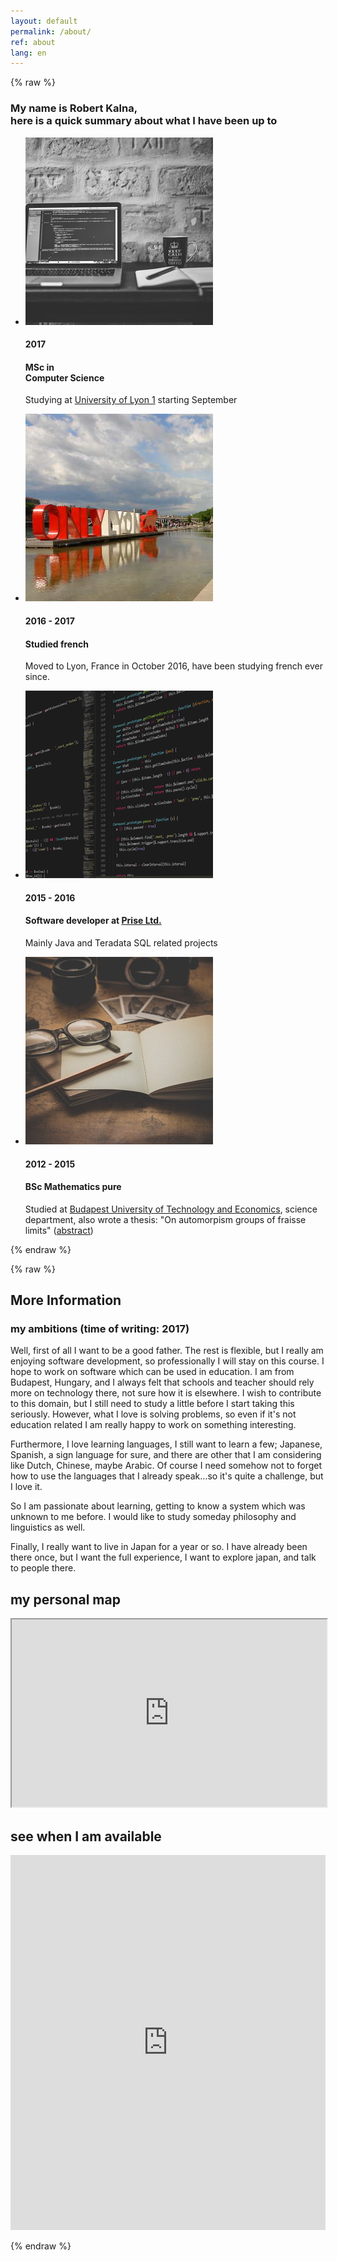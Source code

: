 ```yaml
---
layout: default
permalink: /about/
ref: about
lang: en
---
```


{% raw %}


<div class="col-md-2 left-nav">
</div>
<div class="col-md-8 col-xs-10">
<article class="page">
<div class="row">
<div class="col-lg-12 text-center">
<h3 class="elevated-title section-subheading text-muted">My name is Robert Kalna,<br>here is a quick summary about what I have been up to</h3>
</div>
</div>
<div class="row">
<div class="col-lg-12">
<ul class="timeline">
<li>
<div class="timeline-image">
<img class="img-circle img-responsive" src="../images/about/studying-cs-1.jpeg" alt="">
</div>
<div class="timeline-panel">
<div class="timeline-heading">
<h4>2017 </h4>
<h4 class="subheading">MSc in <br>Computer Science</h4>
</div>
<div class="timeline-body">
<p class="text-muted">Studying at <a href="https://www.univ-lyon1.fr/en/">University of Lyon 1</a> starting September</p>
</div>
</div>
</li>
<li class="timeline-inverted">
<div class="timeline-image">
<img class="img-circle img-responsive" src="../images/about/onlylyon.jpg" alt="">
</div>
<div class="timeline-panel">
<div class="timeline-heading">
<h4>2016 - 2017</h4>
<h4 class="subheading">Studied french</h4>
</div>
<div class="timeline-body">
<p class="text-muted">Moved to Lyon, France in October 2016, have been studying french ever since.</p>
</div>
</div>
</li>
<li>
<div class="timeline-image">
<img class="img-circle img-responsive" src="../images/about/software-dev-1.png" alt="">
</div>
<div class="timeline-panel">
<div class="timeline-heading">
<h4>2015 - 2016</h4>
<h4 class="subheading">Software developer at <a href="https://www.prisetools.com/">Prise Ltd.</a></h4>
</div>
<div class="timeline-body">
<p class="text-muted">Mainly Java and Teradata SQL related projects</p>
</div>
</div>
</li>
<li class="timeline-inverted">
<div class="timeline-image">
<img class="img-circle img-responsive" src="../images/about/studying-2.jpeg" alt="">
</div>
<div class="timeline-panel">
<div class="timeline-heading">
<h4>2012 - 2015</h4>
<h4 class="subheading">BSc Mathematics pure</h4>
</div>
<div class="timeline-body">
<p class="text-muted">Studied at <a href="https://www.bme.hu/?language=en">Budapest University of Technology and Economics</a>, science department, also wrote a thesis: "On automorpism groups of fraisse limits" (<a href="../resources/abstract_on_automorphisms_of_Fraisse-limits.pdf">abstract</a>)</p>
</div>
</div>
</li>
</ul>
</div>
</div>
{% endraw %}


{% raw %}
<div class="row">
<div class="col-md-10 center col-md-offset-1">
<h1 class="about-subtitle">More Information </h1>
<div class="panel panel-default ambitions-panel">
<div class="panel-heading ambitions-heading"><h3>my ambitions (time of writing: 2017)</h3></div>
<div class="panel-body">
<p class="ambitions">
Well, first of all I want to be a good father. The rest is flexible, but I really am enjoying software development, so professionally I will stay on this course. I hope to work on software which can be used in education. I am from Budapest, Hungary, and I always felt that schools and teacher should rely more on technology there, not sure how it is elsewhere. I wish to contribute to this domain, but I still need to study a little before I start taking this seriously. However, what I love is solving problems, so even if it's not education related I am really happy to work on something interesting.
</p>

<p class="ambitions">
Furthermore, I love learning languages, I still want to learn a few; Japanese, Spanish, a sign language for sure, and there are other that I am considering like Dutch, Chinese, maybe Arabic. Of course I need somehow not to forget how to use the languages that I already speak...so it's quite a challenge, but I love it.
</p>

<p class="ambitions">
So I am passionate about learning, getting to know a system which was unknown to me before. I would like to study someday philosophy and linguistics as well.
</p>

<p class="ambitions">
Finally, I really want to live in Japan for a year or so. I have already been there once, but I want the full experience, I want to explore japan, and talk to people there.
</p>
</div>
</div>
</div>
<div class="col-md-1">
</div>
</div>


<div class="row"><h1 class="about-subtitle"> my personal map</h1>
</div>
<iframe src="https://www.google.com/maps/d/embed?mid=1IbXQEV-wQXZZis42xlZOdhnQGGo&z=1.2&c=45.635418,20.469864" width="100%" height="300px"></iframe>


<h1 class="about-subtitle"> see when I am available</h1>

<iframe src="https://calendar.google.com/calendar/embed?mode=WEEK&height=600&wkst=2&bgcolor=%23FFFFFF&src=kalnarobert%40gmail.com&color=%23AB8B00&src=src=4ksdar6909ci08i6tsn7t002l8%40group.calendar.google.com" style="border-width:0" width="100%" height="600" frameborder="0" scrolling="no"></iframe>

</article>
</div>

{% endraw %}

